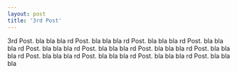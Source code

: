 ```yaml
---
layout: post
title: '3rd Post'
---
```


3rd Post. bla bla bla rd Post. bla bla bla rd Post. bla bla bla rd Post. bla bla bla rd Post. bla bla bla rd Post. bla bla bla rd Post. bla bla bla rd Post. bla bla bla rd Post. bla bla bla rd Post. bla bla bla rd Post. bla bla bla rd Post. bla bla bla 